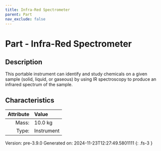 ```yaml
---
title: Infra-Red Spectrometer
parent: Part
nav_exclude: false
---
```

# Part - Infra-Red Spectrometer

## Description
This portable instrument can identify and study chemicals on a given sample (solid, liquid, or gaseous)&#10;&#9;&#9;by using IR spectroscopy to produce an infrared spectrum of the sample. 

## Characteristics

| Attribute      | Value |
|--------:|:------|
|Mass:|10.0 kg|
|Type:|Instrument|




Version: pre-3.9.0 Generated on: 2024-11-23T12:27:49.5801111
{: .fs-3 }


